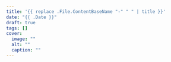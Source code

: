 ```yaml
---
title: '{{ replace .File.ContentBaseName "-" " " | title }}'
date: "{{ .Date }}"
draft: true
tags: []
cover:
  image: ""
  alt: ""
  caption: ""
---
```

